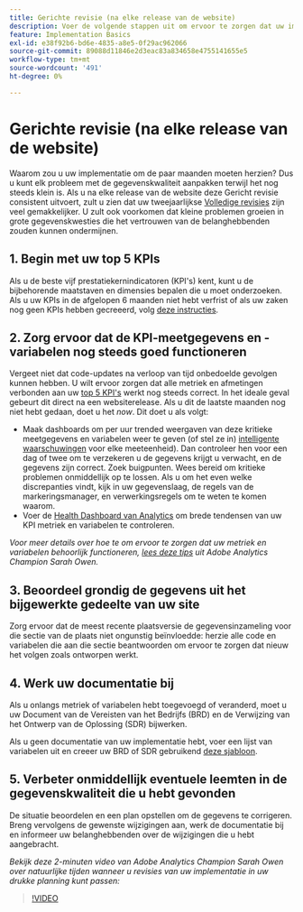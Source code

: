 ```yaml
---
title: Gerichte revisie (na elke release van de website)
description: Voer de volgende stappen uit om ervoor te zorgen dat uw implementatie foutloos en in overeenstemming met uw KPI's blijft.
feature: Implementation Basics
exl-id: e38f92b6-bd6e-4835-a8e5-0f29ac962066
source-git-commit: 89088d11846e2d3eac83a834658e4755141655e5
workflow-type: tm+mt
source-wordcount: '491'
ht-degree: 0%

---
```


# Gerichte revisie (na elke release van de website)

Waarom zou u uw implementatie om de paar maanden moeten herzien? Dus u kunt elk probleem met de gegevenskwaliteit aanpakken terwijl het nog steeds klein is. Als u na elke release van de website deze Gericht revisie consistent uitvoert, zult u zien dat uw tweejaarlijkse [Volledige revisies](/help/implement/review/full-review.md) zijn veel gemakkelijker. U zult ook voorkomen dat kleine problemen groeien in grote gegevenskwesties die het vertrouwen van de belanghebbenden zouden kunnen ondermijnen.

## 1. Begin met uw top 5 KPIs

Als u de beste vijf prestatiekernindicatoren (KPI&#39;s) kent, kunt u de bijbehorende maatstaven en dimensies bepalen die u moet onderzoeken. Als u uw KPIs in de afgelopen 6 maanden niet hebt verfrist of als uw zaken nog geen KPIs hebben gecreeerd, volg [deze instructies](/help/implement/review/define-kpis.md).

## 2. Zorg ervoor dat de KPI-meetgegevens en -variabelen nog steeds goed functioneren

Vergeet niet dat code-updates na verloop van tijd onbedoelde gevolgen kunnen hebben. U wilt ervoor zorgen dat alle metriek en afmetingen verbonden aan uw [top 5 KPI&#39;s](/help/implement/review/define-kpis.md) werkt nog steeds correct. In het ideale geval gebeurt dit direct na een websiterelease. Als u dit de laatste maanden nog niet hebt gedaan, doet u het *now*. Dit doet u als volgt:

* Maak dashboards om per uur trended weergaven van deze kritieke meetgegevens en variabelen weer te geven (of stel ze in) [intelligente waarschuwingen](https://experienceleague.adobe.com/docs/analytics/components/alerts/intellligent-alerts.html) voor elke meeteenheid). Dan controleer hen voor een dag of twee om te verzekeren u de gegevens krijgt u verwacht, en de gegevens zijn correct. Zoek buigpunten. Wees bereid om kritieke problemen onmiddellijk op te lossen. Als u om het even welke discrepanties vindt, kijk in uw gegevenslaag, de regels van de markeringsmanager, en verwerkingsregels om te weten te komen waarom.
* Voer de [Health Dashboard van Analytics](https://assets.adobe.com/public/9549dbe7-765a-4899-77b8-85cbba1a4252) om brede tendensen van uw KPI metriek en variabelen te controleren.

*Voor meer details over hoe te om ervoor te zorgen dat uw metriek en variabelen behoorlijk functioneren, [lees deze tips](https://experienceleaguecommunities.adobe.com/t5/adobe-analytics-discussions/my-five-best-tips-for-keeping-adobe-analytics-humming/td-p/388608) uit Adobe Analytics Champion Sarah Owen.*

## 3. Beoordeel grondig de gegevens uit het bijgewerkte gedeelte van uw site

Zorg ervoor dat de meest recente plaatsversie de gegevensinzameling voor die sectie van de plaats niet ongunstig beïnvloedde: herzie alle code en variabelen die aan die sectie beantwoorden om ervoor te zorgen dat nieuw het volgen zoals ontworpen werkt.

## 4. Werk uw documentatie bij

Als u onlangs metriek of variabelen hebt toegevoegd of veranderd, moet u uw Document van de Vereisten van het Bedrijfs (BRD) en de Verwijzing van het Ontwerp van de Oplossing (SDR) bijwerken.

Als u geen documentatie van uw implementatie hebt, voer een lijst van variabelen uit en creeer uw BRD of SDR gebruikend [deze sjabloon](https://experienceleague.adobe.com/docs/analytics-learn/tutorials/implementation/implementation-basics/creating-a-business-requirements-document.html#implementation).

## 5. Verbeter onmiddellijk eventuele leemten in de gegevenskwaliteit die u hebt gevonden

De situatie beoordelen en een plan opstellen om de gegevens te corrigeren. Breng vervolgens de gewenste wijzigingen aan, werk de documentatie bij en informeer uw belanghebbenden over de wijzigingen die u hebt aangebracht.

*Bekijk deze 2-minuten video van Adobe Analytics Champion Sarah Owen over natuurlijke tijden wanneer u revisies van uw implementatie in uw drukke planning kunt passen:*

>[!VIDEO](https://video.tv.adobe.com/v/328340/?quality=12&learn=on)
